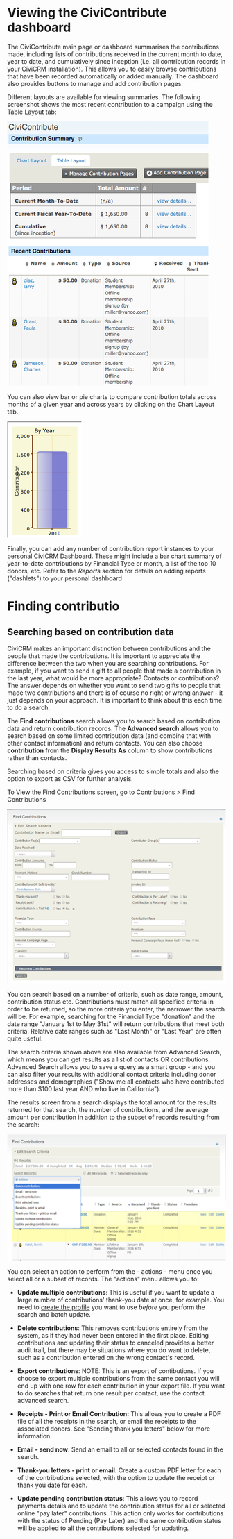# Viewing the CiviContribute dashboard

The CiviContribute main page or dashboard summarises the contributions made,
including lists of contributions received in the current month to date, year
to date, and cumulatively since inception (i.e. all contribution records in
  your CiviCRM installation). This allows you to easily browse contributions
  that have been recorded automatically or added manually. The dashboard also
  provides buttons to manage and add contribution pages.

Different layouts are available for viewing summaries. The following screenshot
shows the most recent contribution to a campaign using the Table Layout tab:

![ContactSummary1a](./../img/CiviCRM-CiviContribute-EveryDayTasks-ContactSummary1a-en.png)

You can also view bar or pie charts to compare contribution totals across
months of a given year and across years by clicking on the Chart Layout tab.

![ContactSummary1b](./../img/CiviCRM-CiviContribute-EveryDayTasks-ContactSummary1b-en.png "ContactSummary1b")

Finally, you can add any number of contribution report instances to your
personal CiviCRM Dashboard. These might include a bar chart summary of
year-to-date contributions by Financial Type or month, a list of the top 10
donors, etc. Refer to the _Reports_ section for details on adding reports
("dashlets") to your personal dashboard

# Finding contributio

Searching based on contribution data
------------------------------------

CiviCRM makes an important distinction between contributions and the
people that made the contributions. It is important to appreciate the
difference between the two when you are searching contributions. For
example, if you want to send a gift to all people that made a
contribution in the last year, what would be more appropriate? Contacts
or contributions? The answer depends on whether you want to send two
gifts to people that made two contributions and there is of course no
right or wrong answer - it just depends on your approach. It is
important to think about this each time to do a search.

The **Find contributions** search allows you to search based on
contribution data and return contribution records. The **Advanced
search** allows you to search based on some limited contribution data
(and combine that with other contact information) and return contacts.
You can also choose **contribution** from the **Display Results As**
column to show contributions rather than contacts.

Searching based on criteria gives you access to simple totals and also
the option to export as CSV for further analysis.

To View the Find Contributions screen, go to Contributions > Find Contributions

![Contribution Find Screenshot](./../img/contributions-find-search.png)

You can search based on a number of criteria, such as date range, amount,
 contribution status etc. Contributions must match all specified criteria in
 order to be returned, so the more criteria you enter, the narrower the search
 will be. For example, searching for the Financial Type "donation" and the date
 range "January 1st to May 31st" will return contributions that meet both
 criteria. Relative date ranges such as "Last Month" or "Last Year" are often
 quite useful.

The search criteria shown above are also available from Advanced Search, which
means you can get results as a list of contacts OR contributions. Advanced
Search allows you to save a query as a smart group - and you can also filter
your results with additional contact criteria including donor addresses and
demographics ("Show me all contacts who have contributed more than $100 last
year AND who live in California").

The results screen from a search displays the total amount for the results
returned for that search, the number of contributions, and the average amount
per contribution in addition to the subset of records resulting from the search:

![Screen shot batch update from search](../img/contributions-find-editcriteria.png)

You can select an action to perform from the - actions - menu once you select
all or a subset of records. The "actions" menu allows you to:
- **Update multiple contributions**: This is useful if you want to update a
large number of contributions' thank-you date at once, for example. You need to
[create the profile](../organising-your-data/profiles) you want to use *before*
you perform the search and batch update.

- **Delete contributions**: This removes contributions entirely from the
system, as if they had never been entered in the first place. Editing
contributions and updating their status to canceled provides a better audit
trail, but there may be situations where you do want to delete, such as a
contribution entered on the wrong contact's record.
- **Export contributions**: NOTE: This is an export of contibutions.  If you
choose to export multiple contributions from the same contact you will end up
with one row for each contribution in your export file. If you want to do
searches that return one result per contact, use the contact advanced search.


- **Receipts - Print or Email Contribution:** This allows you to create a PDF
file of all the receipts in the search, or email the receipts to the associated
donors. See "Sending thank you letters" below for more information.

- **Email - send now**: Send an email to all or selected contacts found in the
search.

- **Thank-you letters - print or email**: Create a custom PDF letter for each
of the contributions selected, with the option to update the receipt or thank
you date for each.

- **Update pending contribution status**: This allows you to record payments
details and to update the contribution status for all or selected online
"pay later" contributions. This action only works for contributions with the
status of Pending (Pay Later) and the same contribution status will be applied
to all the contributions selected for updating.
